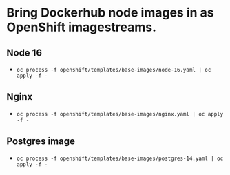 

# Bring Dockerhub node images in as OpenShift imagestreams.

## Node 16
* `oc process -f openshift/templates/base-images/node-16.yaml | oc apply -f -`

## Nginx
* `oc process -f openshift/templates/base-images/nginx.yaml | oc apply -f -`

## Postgres image
* `oc process -f openshift/templates/base-images/postgres-14.yaml | oc apply -f -`